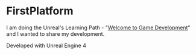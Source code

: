 # FirstPlatform

I am doing the Unreal's Learning Path - "[Welcome to Game Development](https://www.unrealengine.com/en-US/onlinelearning-courses/welcome-to-game-development)" and I wanted to share my development.

Developed with Unreal Engine 4
